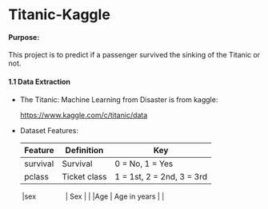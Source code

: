 # Titanic-Kaggle

#### Purpose:

This project is to predict if a passenger survived the sinking of the Titanic or not. 

#### 1.1 Data Extraction
    
   * The Titanic: Machine Learning from Disaster is from kaggle:
   
        https://www.kaggle.com/c/titanic/data
        
   * Dataset Features:
   
        | Feature            | Definition       |   Key      |
        | ----------------   |-------------     |-------------  | 
        |  survival          | Survival         |0 = No, 1 = Yes      |
        |   pclass          | 	Ticket class    |1 = 1st, 2 = 2nd, 3 = 3rd|
        |sex                |	Sex             |            |
        |Age                | Age in years      |               |
        
   
